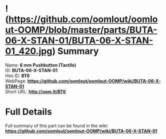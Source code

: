 
!(https://github.com/oomlout/oomlout-OOMP/blob/master/parts/BUTA-06-X-STAN-01/BUTA-06-X-STAN-01_420.jpg)
Summary
=================
  
Name: __6 mm Pushbutton (Tactile)__    
ID: __BUTA-06-X-STAN-01__   
Hex ID: __BT6__   
WebPage: __https://github.com/oomlout/oomlout-OOMP/wiki/BUTA-06-X-STAN-01__   
Short URL: __http://oom.lt/BT6__   

Full Details
==========================
Full summary of this part can be found in the wiki:   
__https://github.com/oomlout/oomlout-OOMP/wiki/BUTA-06-X-STAN-01__    

